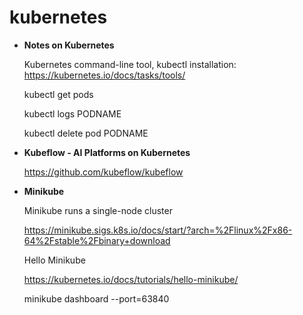 # kubernetes

- **Notes on Kubernetes**

  Kubernetes command-line tool, kubectl installation: https://kubernetes.io/docs/tasks/tools/

  kubectl get pods

  kubectl logs PODNAME

  kubectl delete pod PODNAME

- **Kubeflow - AI Platforms on Kubernetes**

  https://github.com/kubeflow/kubeflow

- **Minikube**
  
  Minikube runs a single-node cluster
  
  https://minikube.sigs.k8s.io/docs/start/?arch=%2Flinux%2Fx86-64%2Fstable%2Fbinary+download
  
  Hello Minikube
  
  https://kubernetes.io/docs/tutorials/hello-minikube/
  
  minikube dashboard --port=63840
